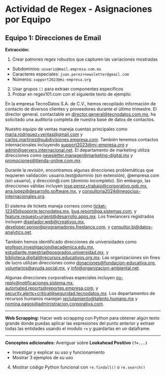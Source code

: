 # Actividad de Regex - Asignaciones por Equipo


## **Equipo 1: Direcciones de Email**
**Extracción:** 
1. Crear patrones regex robustos que capturen las variaciones mostradas
- Subdominios: `usuario@mail.empresa.com.mx`
- Caracteres especiales: `juan.perez+newsletter@gmail.com`
- Números: `support2023@mi-empresa.org`

2. Usar grupos `()` para extraer componentes específicos
3. Probar en regex101.com con el siguiente texto de ejemplo:

En la empresa TecnoDatos S.A. de C.V., hemos recopilado información de contacto de diversos clientes y proveedores durante el último trimestre. El director general, contactable en director.general@tecnodatos.com.mx, ha solicitado una auditoría completa de nuestra base de datos de contactos.

Nuestro equipo de ventas maneja cuentas principales como maria.rodriguez+ventas@gmail.com y carlos.martinez@subdivisiones.empresa.com. También tenemos contactos internacionales incluyendo support2023@mi-empresa.org y admin@servers.internacional.net. El departamento de marketing utiliza direcciones como newsletter.manager@marketing-digital.mx y promociones@tienda-online.com.mx.

Durante la revisión, encontramos algunas direcciones problemáticas que requieren validación: usuario.test@dominio (sin extensión), @empresa.com (sin usuario), y dirección@.com (dominio incompleto). Sin embargo, las direcciones válidas incluyen jose.perez+trabajo@corporativo.gob.mx, ana.lopez@desarrollo.software.mx, y consultoria2024@negocios-internacionales.org.

El sistema de tickets maneja correos como ticket-12345@soporte.tecnodatos.mx, bug.report@qa.sistemas.com, y feature.request+urgent@desarrollo.apps.mx. Los freelancers registrados incluyen diseñador.web@creativos.mx, developer.senior@programadores.freelance.com, y consultor.bi@datos-analytics.net.

También hemos identificado direcciones de universidades como profesor.investigacion@academica.edu.mx, estudiante.maestria@posgrados.universidad.mx, y biblioteca.digital@recursos.educativos.org.mx. Las organizaciones sin fines de lucro utilizan direcciones como donaciones@fundacion-educativa.org, voluntarios@ayuda.social.mx, y info@organizacion-ambiental.net.

Algunas direcciones corporativas especiales incluyen no-reply@notificaciones.sistema.mx, automated.reports@reportes.empresa.com, y security.alerts+critical@seguridad.tecnodatos.mx. Los departamentos de recursos humanos manejan reclutamiento@talento.humano.mx y nomina.pagos@administracion.corporativa.com.

---

**Web Scrapping:** Hacer web scrapping con Python para obtener algún texto grande donde puedas aplicar las expresiones del punto anterior y extraer todas las entidades usando el modulo `re` y guardarlas en un dataframe. 

---

**Conceptos adicionales:** Averiguar sobre **Lookahead Positivo `(?=...)`**
- Investigar y explicar su uso y funcionamiento
- Mostrar 3 ejemplos de su uso
4. Mostrar código Python funcional con `re.findall()` o `re.search()`

